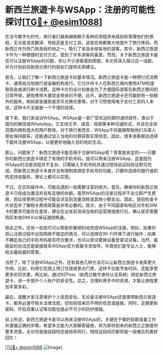 # 新西兰旅遊卡与WSApp：注册的可能性探讨[[TG💪+ @esim1088](https://t.me/s/esim1088)]

在当今数字化时代，旅行者们越来越依赖于各种应用程序来规划和管理他们的旅程。无论是语言翻译、导航还是支付工具，这些应用都极大地提升了旅行体验。而新西兰作为热门旅游目的地之一，吸引了来自全球各地的游客。其中，新西兰旅遊卡作为一种便捷的支付方式，受到了许多游客的喜爱。然而，关于新西兰旅遊卡是否可以注册WSApp的问题，却让不少游客感到困惑。本文将深入探讨这一话题，并为计划前往新西兰旅行的朋友们提供实用建议。

首先，让我们了解一下新西兰旅遊卡的基本情况。新西兰旅遊卡是一种预付式消费卡，通常由当地银行或金融机构发行。它允许持卡人在新西兰境内使用ATM机提取现金或进行刷卡消费。这种卡片的设计初衷是为了方便国际游客在新西兰期间的日常开销，避免携带大量现金带来的不便。此外，新西兰旅遊卡还可能附带一些额外的服务，例如紧急援助或货币兑换优惠等。对于习惯使用电子支付工具的人来说，这种卡片无疑是一个不错的选择。

接下来，我们来谈谈WSApp。WSApp是一款广受欢迎的即时通讯软件，类似于国内的微信或WhatsApp。它支持文字、语音、视频等多种沟通形式，并且在全球范围内拥有庞大的用户群体。对于旅行者而言，WSApp不仅能够帮助他们与家人朋友保持联系，还能通过加入当地的社群获取实用信息。因此，很多游客都会选择下载并注册WSApp，以便更好地融入目的地的生活。

那么，问题来了：新西兰旅遊卡能否用于注册WSApp呢？答案是肯定的——只要你的新西兰旅遊卡绑定了有效的手机号码，就可以用来注册WSApp。这是因为WSApp的注册流程并不复杂，只需输入手机号码并通过短信验证码验证即可完成。而新西兰旅遊卡本身并没有限制其绑定手机号的功能，只要你选择的银行或机构支持该服务，理论上都可以实现。

不过，在实际操作中，可能会遇到一些需要注意的地方。首先，确保你的新西兰旅遊卡已经成功激活并且有足够的余额。虽然WSApp的注册过程并不会立即产生费用，但后续使用过程中可能会涉及到流量消耗或其他小额支出。因此，提前检查卡片状态并了解相关费用政策是非常必要的。其次，由于不同国家和地区对手机SIM卡的要求可能存在差异，建议在出发前咨询当地的运营商或旅行社，确认是否需要购买本地SIM卡以保证通信畅通。

除此之外，还有一些技巧可以帮助你更顺利地完成WSApp的注册。例如，如果你担心注册过程中出现网络不稳定的情况，可以选择在Wi-Fi环境下进行操作；如果不确定自己的手机号码是否符合要求，也可以尝试更换设备登录试试看。当然，最稳妥的办法还是直接联系WSApp官方客服寻求指导，毕竟他们是专业人士，能够给出最权威的答案。

当然了，除了注册WSApp之外，还有其他几种方法可以让新西兰旅遊卡发挥更大作用。比如，利用它在网上预订住宿或景点门票，这样不仅能节省时间，还能享受更多折扣优惠。再比如，通过NZPass（新西兰数字身份认证系统）绑定新西兰旅遊卡，进一步提升个人账户的安全性。总之，合理利用手中的资源，才能让旅程更加丰富多彩。

最后，提醒大家注意保护个人信息安全。无论是注册WSApp还是使用新西兰旅遊卡，都务必遵守相关法律法规，切勿轻信来历不明的信息或链接。同时，定期更新密码、开启双重认证等功能也是必不可少的防护措施。

综上所述，新西兰旅遊卡是可以用来注册WSApp的，关键在于做好前期准备工作并遵循正确的步骤。希望本文能为大家解答疑惑，并为即将到来的新西兰之旅提供更多灵感。无论你是独自探险还是结伴同行，相信这段经历都将是一段难忘的美好回忆！

[[TG💪+ @esim1088](https://t.me/s/esim1088) ![Image](https://i.postimg.cc/4NQfJmqS/Snipaste-2025-05-13-00-14-12.png)]